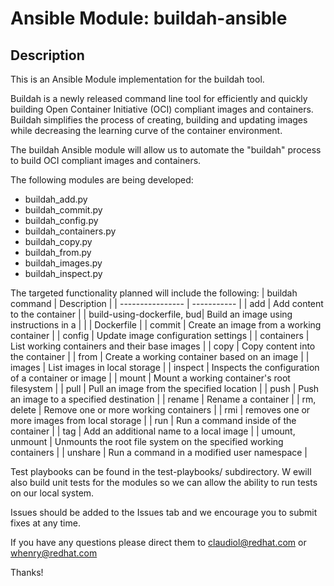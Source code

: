 # Ansible Module: buildah-ansible

## Description

This is an Ansible Module implementation for the buildah tool.

Buildah is a newly released command line tool for efficiently and quickly building Open Container Initiative (OCI) compliant images and containers. Buildah simplifies the process of creating, building and updating images while decreasing the learning curve of the container environment.

The buildah Ansible module will allow us to automate the "buildah" process to build OCI compliant images and containers.

The following modules are being developed:
 - buildah_add.py
 - buildah_commit.py
 - buildah_config.py
 - buildah_containers.py
 - buildah_copy.py
 - buildah_from.py
 - buildah_images.py
 - buildah_inspect.py

The targeted functionality planned will include the following:
|    buildah command             | Description              |
|    ----------------            | -----------              |
|     add                        |  Add content to the container |
|     build-using-dockerfile, bud|  Build an image using instructions in a |
|                                |  Dockerfile |
|     commit                     |  Create an image from a working container |
|     config                     |  Update image configuration settings |
|     containers                 |  List working containers and their base images |
|     copy                       |  Copy content into the container |
|     from                       |  Create a working container based on an image |
|     images                     |  List images in local storage |
|     inspect                    |  Inspects the configuration of a container or image |
|     mount                      |  Mount a working container's root filesystem |
|     pull                       |  Pull an image from the specified location |
|     push                       |  Push an image to a specified destination |
|     rename                     |  Rename a container |
|     rm, delete                 |  Remove one or more working containers |
|     rmi                        |  removes one or more images from local storage |
|     run                        |  Run a command inside of the container |
|     tag                        |  Add an additional name to a local image |
|     umount, unmount            |  Unmounts the root file system on the specified working containers |
|     unshare                    |  Run a command in a modified user namespace |






Test playbooks can be found in the test-playbooks/ subdirectory.  W ewill also build unit tests for the modules so we can allow the ability to run tests on our local system.  


Issues should be added to the Issues tab and we encourage you to submit fixes at any time.

If you have any questions please direct them to claudiol@redhat.com or whenry@redhat.com

Thanks!

